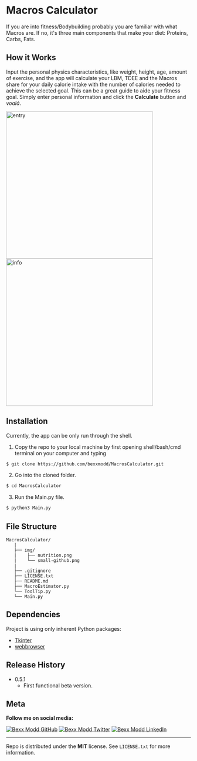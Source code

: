 # Macros Calculator
If you are into fitness/Bodybuilding probably you are familiar with what Macros are. If no, it's three main components that make your diet: Proteins, Carbs, Fats.

## How it Works
Input the personal physics characteristics, like weight, height, age, amount of exercise, and the app will calculate your LBM, TDEE and the Macros share for your daily calorie intake with the number of calories needed to achieve the selected goal. This can be a great guide to aide your fitness goal.
Simply enter personal information and click the **Calculate** button and *voalá*.


<img src="https://media2.giphy.com/media/eeouviOFUJSYIwgkw1/giphy.gif" alt="entry" width="400"/> <img src="https://media0.giphy.com/media/igVwsO7jzxgvJya8UR/giphy.gif" alt="info" width="400"/>




## Installation
Currently, the app can be only run through the shell.

1. Copy the repo to your local machine by first opening shell/bash/cmd terminal on your computer and typing
```bash
$ git clone https://github.com/bexxmodd/MacrosCalculator.git
```

2. Go into the cloned folder.
```bash
$ cd MacrosCalculator
```

3. Run the Main.py file.
```bash
$ python3 Main.py
```

## File Structure
```
MacrosCalculator/
   |
   ├── img/
   |    ├── nutrition.png
   |    └── small-github.png
   |
   ├── .gitignore
   ├── LICENSE.txt
   ├── README.md
   ├── MacroEstimator.py
   └── ToolTip.py
   └── Main.py
```

## Dependencies
Project is using only inherent Python packages:
* [Tkinter](https://docs.python.org/3/library/tk.html)
* [webbrowser](https://docs.python.org/2/library/webbrowser.html)

## Release History
* 0.5.1
  * First functional beta version.

## Meta

**Follow me on social media:**

[![Bexx Modd GitHub](https://i.imgur.com/rnEivsV.png)](https://github.com/bexxmodd) [![Bexx Modd Twitter](https://i.imgur.com/BMdn8gX.png)](https://twitter.com/bexxmodd) [![Bexx Modd LinkedIn](https://i.imgur.com/NxflDxM.png)](https://www.linkedin.com/in/bmodebadze/)

---------
Repo is distributed under the **MIT** license. See `LICENSE.txt` for more information.
